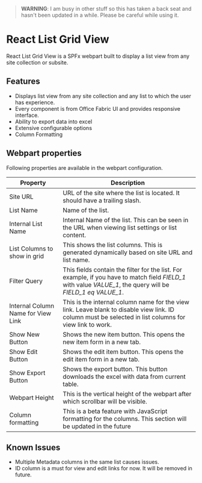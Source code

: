 > **WARNING**: I am busy in other stuff so this has taken a back seat and hasn't been updated in a while. Please be careful while using it.

# React List Grid View
React List Grid View is a SPFx webpart built to display a list view from any site collection or subsite.

## Features
 - Displays list view from any site collection and any list to which the user has experience.
 - Every component is from Office Fabric UI and provides responsive interface.
 - Ability to export data into excel
 - Extensive configurable options
 - Column Formatting

## Webpart properties
Following properties are available in the webpart configuration.

| **Property** | **Description** |
|-----------------|--------------|
|Site URL|URL of the site where the list is located. It should have a trailing slash.|
|List Name|Name of the list.
|Internal List Name|Internal Name of the list. This can be seen in the URL when viewing list settings or list content.
|List Columns to show in grid| This shows the list columns. This is generated dynamically based on site URL and list name.
|Filter Query|This fields contain the filter for the list. For example, if you have to match field *FIELD_1* with value *VALUE_1*, the query will be *FIELD_1 eq VALUE_1*.
|Internal Column Name for View Link| This is the internal column name for the view link. Leave blank to disable view link. ID column must be selected in list columns for view link to work.|
|Show New Button| Shows the new item button. This opens the new item form in a new tab.|
|Show Edit Button| Shows the edit item button. This opens the edit item form in a new tab.|
|Show Export Button| Shows the export button. This button downloads the excel with data from current table.|
|Webpart Height| This is the vertical height of the webpart after which scrollbar will be visible.|
|Column formatting| This is a beta feature with JavaScript formatting for the columns. This section will be updated in the future|

## Known Issues
 - Multiple Metadata columns in the same list causes issues. 
 - ID column is a must for view and edit links for now. It will be removed in future.
